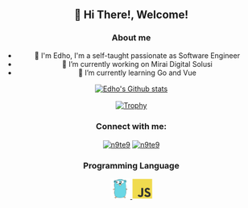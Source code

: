 <h2 align="Center">👋 Hi There!, Welcome!</h2>

<h3 align="Center">About me</h3>

<ul align="Center">
  <li> 💬 I'm Edho, I'm a self-taught passionate as Software Engineer </li>
  <li> 🔭 I’m currently working on Mirai Digital Solusi </li>
  <li> 🌱 I’m currently learning Go and Vue </li>
</ul>

<p align="Center">
<a href="https://github.com/anuraghazra/github-readme-stats" target="blank"><img align="Center" src="https://github-readme-stats.vercel.app/api?username=edhoguntur&show_icons=true&theme=gruvbox" alt="Edho's Github stats" /></a>
</p>

<p align="Center">
<a href="https://github.com/ryo-ma/github-profile-trophy" target="blank"><img align="Center" src="https://github-profile-trophy.vercel.app/?username=edhoguntur&row=4&column=4&theme=gruvbox" alt="Trophy" /></a>
</p>

<h3 align="Center">Connect with me:</h3>
<p align="Center">
<a href="https://twitter.com/edhoguntur" target="blank"><img align="center" src="https://raw.githubusercontent.com/rahuldkjain/github-profile-readme-generator/master/src/images/icons/Social/twitter.svg" alt="n9te9" height="30" width="40" /></a>
<a href="https://www.linkedin.com/in/edho-guntur-adhitama-7b91b473/" target="blank"><img align="center" src="https://cdn.jsdelivr.net/npm/simple-icons@3.0.1/icons/linkedin.svg" alt="n9te9" height="30" width="40" /></a>
</p>

<h3 align="Center">Programming Language</h3>
<p align="Center">
<a href="https://golang.org" target="_blank" rel="noreferrer"> <img src="https://raw.githubusercontent.com/devicons/devicon/master/icons/go/go-original.svg" alt="go" width="40" height="40"/> </a>
<a target="_blank" rel="noreferrer"> <img src="https://raw.githubusercontent.com/devicons/devicon/master/icons/javascript/javascript-original.svg" alt="go" width="40" height="40"/> </a>
</p>

<!--
**edhoguntur/edhoguntur** is a ✨ _special_ ✨ repository because its `README.md` (this file) appears on your GitHub profile.

Here are some ideas to get you started:

- 🔭 I’m currently working on ...
- 🌱 I’m currently learning ...
- 👯 I’m looking to collaborate on ...
- 🤔 I’m looking for help with ...
- 💬 Ask me about ...
- 📫 How to reach me: ...
- 😄 Pronouns: ...
- ⚡ Fun fact: ...
-->
